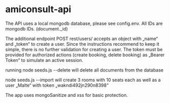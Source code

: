 # amiconsult-api

The API uses a local mongodb database, please see config.env.
All IDs are mongodb IDs. (document._id)

The additional endpoint POST rest/users/
accepts an object with „name“ and „token“ to create a user.
Since the instructions recommend to keep it simple, there is no further validation for creating a user.
The token must be provided for authorized actions (create booking, delete booking) as „Bearer Token“ to simulate an active session.

running
node seeds.js --delete
will delete all documents from the database

node seeds.js --import
will create 3 rooms with 10 seats each as well as a user „Malte“ with token „wakndi492jn290n8398“

The app uses mongoSanitize and xss for basic protection.
